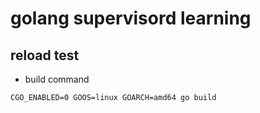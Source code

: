 # golang supervisord learning


## reload test 

* build command

```code
CGO_ENABLED=0 GOOS=linux GOARCH=amd64 go build
```






